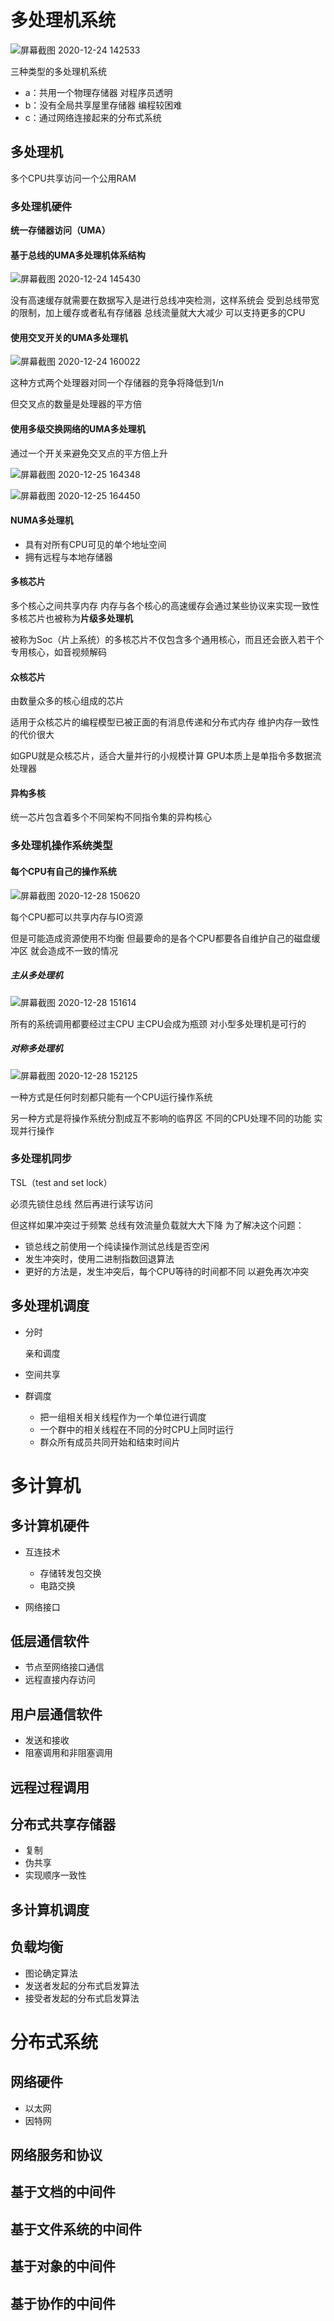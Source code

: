 # 多处理机系统

![屏幕截图 2020-12-24 142533](/assets/屏幕截图%202020-12-24%20142533.png)

三种类型的多处理机系统

- a：共用一个物理存储器 对程序员透明
- b：没有全局共享屋里存储器 编程较困难
- c：通过网络连接起来的分布式系统

## 多处理机

多个CPU共享访问一个公用RAM

### 多处理机硬件

**统一存储器访问（UMA）**

#### 基于总线的UMA多处理机体系结构

![屏幕截图 2020-12-24 145430](/assets/屏幕截图%202020-12-24%20145430.png)

没有高速缓存就需要在数据写入是进行总线冲突检测，这样系统会 受到总线带宽的限制，加上缓存或者私有存储器 总线流量就大大减少 可以支持更多的CPU

#### 使用交叉开关的UMA多处理机

![屏幕截图 2020-12-24 160022](/assets/屏幕截图%202020-12-24%20160022.png)

这种方式两个处理器对同一个存储器的竞争将降低到1/n

但交叉点的数量是处理器的平方倍

#### 使用多级交换网络的UMA多处理机

通过一个开关来避免交叉点的平方倍上升

![屏幕截图 2020-12-25 164348](/assets/屏幕截图%202020-12-25%20164348.png)

![屏幕截图 2020-12-25 164450](/assets/屏幕截图%202020-12-25%20164450.png)

#### NUMA多处理机

- 具有对所有CPU可见的单个地址空间
- 拥有远程与本地存储器

#### 多核芯片

多个核心之间共享内存 内存与各个核心的高速缓存会通过某些协议来实现一致性 多核芯片也被称为**片级多处理机**

被称为Soc（片上系统）的多核芯片不仅包含多个通用核心，而且还会嵌入若干个专用核心，如音视频解码

#### 众核芯片

由数量众多的核心组成的芯片

适用于众核芯片的编程模型已被正面的有消息传递和分布式内存 维护内存一致性的代价很大

如GPU就是众核芯片，适合大量并行的小规模计算 GPU本质上是单指令多数据流处理器

#### 异构多核

统一芯片包含着多个不同架构不同指令集的异构核心

### 多处理机操作系统类型

#### 每个CPU有自己的操作系统

![屏幕截图 2020-12-28 150620](/assets/屏幕截图%202020-12-28%20150620.png)

每个CPU都可以共享内存与IO资源

但是可能造成资源使用不均衡 但最要命的是各个CPU都要各自维护自己的磁盘缓冲区 就会造成不一致的情况

##### 主从多处理机

![屏幕截图 2020-12-28 151614](/assets/屏幕截图%202020-12-28%20151614.png)

所有的系统调用都要经过主CPU 主CPU会成为瓶颈 对小型多处理机是可行的

##### 对称多处理机

![屏幕截图 2020-12-28 152125](/assets/屏幕截图%202020-12-28%20152125.png)

一种方式是任何时刻都只能有一个CPU运行操作系统

另一种方式是将操作系统分割成互不影响的临界区 不同的CPU处理不同的功能 实现并行操作

### 多处理机同步

TSL（test and set lock）

必须先锁住总线 然后再进行读写访问

但这样如果冲突过于频繁 总线有效流量负载就大大下降 为了解决这个问题：

- 锁总线之前使用一个纯读操作测试总线是否空闲
- 发生冲突时，使用二进制指数回退算法
- 更好的方法是，发生冲突后，每个CPU等待的时间都不同 以避免再次冲突

## 多处理机调度

- 分时

  亲和调度

- 空间共享

- 群调度

  - 把一组相关相关线程作为一个单位进行调度
  - 一个群中的相关线程在不同的分时CPU上同时运行
  - 群众所有成员共同开始和结束时间片

# 多计算机

## 多计算机硬件

- 互连技术

  - 存储转发包交换
  - 电路交换

- 网络接口

## 低层通信软件

- 节点至网络接口通信
- 远程直接内存访问

## 用户层通信软件
- 发送和接收
- 阻塞调用和非阻塞调用

## 远程过程调用

## 分布式共享存储器
- 复制
- 伪共享
- 实现顺序一致性

## 多计算机调度

## 负载均衡
- 图论确定算法
- 发送者发起的分布式启发算法
- 接受者发起的分布式启发算法

# 分布式系统

## 网络硬件
- 以太网
- 因特网

## 网络服务和协议

## 基于文档的中间件

## 基于文件系统的中间件

## 基于对象的中间件

## 基于协作的中间件
